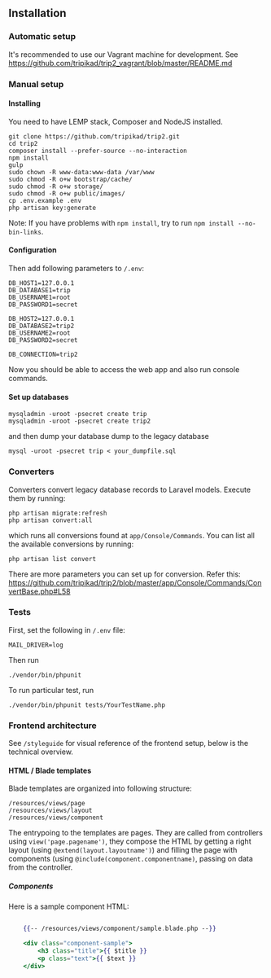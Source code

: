 ## Installation

### Automatic setup

It's recommended to use our Vagrant machine for development. See https://github.com/tripikad/trip2_vagrant/blob/master/README.md

### Manual setup

#### Installing

You need to have LEMP stack, Composer and NodeJS installed. 

    git clone https://github.com/tripikad/trip2.git
    cd trip2
    composer install --prefer-source --no-interaction
    npm install
    gulp
    sudo chown -R www-data:www-data /var/www
    sudo chmod -R o+w bootstrap/cache/
    sudo chmod -R o+w storage/
    sudo chmod -R o+w public/images/
    cp .env.example .env
    php artisan key:generate

Note: If you have problems with ```npm install```, try to run ```npm install --no-bin-links```.

#### Configuration

Then  add following parameters to ```/.env```:

    DB_HOST1=127.0.0.1
    DB_DATABASE1=trip
    DB_USERNAME1=root
    DB_PASSWORD1=secret

    DB_HOST2=127.0.0.1
    DB_DATABASE2=trip2
    DB_USERNAME2=root
    DB_PASSWORD2=secret

    DB_CONNECTION=trip2

Now you should be able to access the web app and also run console commands.

#### Set up databases

    mysqladmin -uroot -psecret create trip
    mysqladmin -uroot -psecret create trip2

and then dump your database dump to the legacy database

    mysql -uroot -psecret trip < your_dumpfile.sql

### Converters

Converters convert legacy database records to Laravel models. Execute them by running:
    
    php artisan migrate:refresh
    php artisan convert:all
    
which runs all conversions found at ```app/Console/Commands```. You can list all the available conversions by running:

    php artisan list convert

There are more parameters you can set up for conversion. Refer this: https://github.com/tripikad/trip2/blob/master/app/Console/Commands/ConvertBase.php#L58

### Tests

First, set the following in ```/.env``` file:

    MAIL_DRIVER=log

Then run

    ./vendor/bin/phpunit

To run particular test, run

    ./vendor/bin/phpunit tests/YourTestName.php

### Frontend architecture

See ```/styleguide``` for visual reference of the frontend setup, below is the technical overview.

#### HTML / Blade templates

Blade templates are organized into following structure:

    /resources/views/page
    /resources/views/layout
    /resources/views/component

The entrypoing to the templates are pages. They are called from controllers using ```view('page.pagename')```, they compose the HTML by getting a right layout (using ```@extend(layout.layoutname')```) and filling the page with components (using ```@include(component.componentname)```, passing on data from the controller.

##### Components

Here is a sample component HTML:

```mustache

    {{-- /resources/views/component/sample.blade.php --}}

    <div class="component-sample">
        <h3 class="title">{{ $title }}
        <p class="text">{{ $text }}
    </div>

```